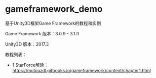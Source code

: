 # gameframework_demo
基于Unity3D框架Game Framework的教程和实例

Game Framework 版本：3.0.9 - 3.1.0

Unity3D 版本：2017.3

教程列表：
 - 1 StarForce解读：https://mutouzdl.gitbooks.io/gameframework/content/chapter1.html
